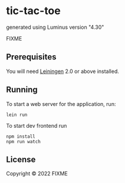 # tic-tac-toe

generated using Luminus version "4.30"

FIXME

## Prerequisites

You will need [Leiningen][1] 2.0 or above installed.

[1]: https://github.com/technomancy/leiningen

## Running

To start a web server for the application, run:

    lein run 
To start dev frontend run


    npm install
    npm run watch

## License

Copyright © 2022 FIXME
